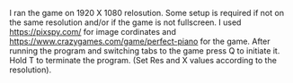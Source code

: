 I ran the game on 1920 X 1080 relosution. Some setup is required if not on the same resolution and/or if the game is not fullscreen.
I used https://pixspy.com/ for image cordinates and https://www.crazygames.com/game/perfect-piano for the game.
After running the program and switching tabs to the game press Q to initiate it.
Hold T to terminate the program.
(Set Res and X values according to the resolution).
